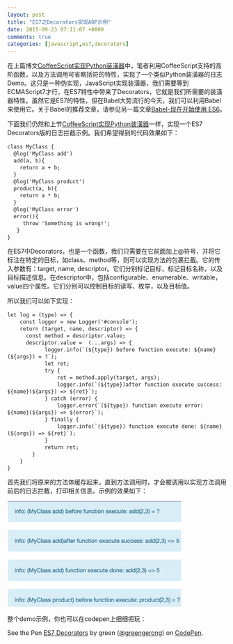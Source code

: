 ```yaml
---
layout: post
title: "ES7之Decorators实现AOP示例"
date: 2015-09-23 07:11:07 +0800
comments: true
categories: [javascript,es7,decorators]
---
```

在上篇博文[CoffeeScript实现Python装潢器](http://greengerong.com/blog/2015/09/22/coffeescript-shi-xian-python-zhuang-huang-qi/)中，笔者利用CoffeeScript支持的高阶函数，以及方法调用可省略括符的特性，实现了一个类似Python装潢器的日志Demo。这只是一种伪实现，JavaScript实现装潢器，我们需要等到ECMAScript7才行，在ES7特性中带来了Decorators，它就是我们所需要的装潢器特性。虽然它是ES7的特性，但在Babel大势流行的今天，我们可以利用Babel来使用它。关于Babel的推荐文章，请参见另一篇文章[Babel-现在开始使用 ES6](http://greengerong.com/blog/2015/03/22/babel-kai-shi-es6ti-yan/)。

下面我们仍然和上节[CoffeeScript实现Python装潢器](http://greengerong.com/blog/2015/09/22/coffeescript-shi-xian-python-zhuang-huang-qi/)一样，实现一个ES7 Decorators版的日志拦截示例。我们希望得到的代码效果如下：

	class MyClass {
	  @log('MyClass add')
	  add(a, b){
	    return a + b;
	  }
	  @log('MyClass product')
	  product(a, b){
	    return a * b;
	  }
	  @log('MyClass error')
	  error(){
	     throw 'Something is wrong!';
	   }
	}

在ES7中Decorators，也是一个函数，我们只需要在它前面加上@符号，并将它标注在特定的目标，如class、method等，则可以实现方法的包裹拦截。它的传入参数有：target, name, descriptor。它们分别标记目标，标记目标名称，以及目标描述信息。在descriptor中，包括configurable、enumerable、writable，value四个属性。它们分别可以控制目标的读写、枚举，以及目标值。

所以我们可以如下实现：

	let log = (type) => {
	    const logger = new Logger('#console');
	    return (target, name, descriptor) => {
	      const method = descriptor.value;
	      descriptor.value =  (...args) => {
	            logger.info(`(${type}) before function execute: ${name}(${args}) = ?`);
	            let ret;
	            try {
	                ret = method.apply(target, args);
	                logger.info(`(${type})after function execute success: ${name}(${args}) => ${ret}`);
	            } catch (error) {
	                logger.error(`(${type}) function execute error: ${name}(${args}) => ${error}`);
	            } finally {
	                logger.info(`(${type}) function execute done: ${name}(${args}) => ${ret}`);
	            }
	            return ret;
	        }
	    }
	}

首先我们将原来的方法体缓存起来，直到方法调用时，才会被调用以实现方法调用前后的日志拦截，打印相关信息。示例的效果如下：

![es7 decorators log aop](/images/blog_img/es7-decorators-log-aop.png)

整个demo示例，你也可以在codepen上细细把玩：

<p data-height="350" data-theme-id="0" data-slug-hash="epzbMV" data-default-tab="result" data-user="greengerong" class='codepen'>See the Pen <a href='http://codepen.io/greengerong/pen/epzbMV/'>ES7 Decorators</a> by green (<a href='http://codepen.io/greengerong'>@greengerong</a>) on <a href='http://codepen.io'>CodePen</a>.</p>
<script async="true" src="//assets.codepen.io/assets/embed/ei.js"></script>

